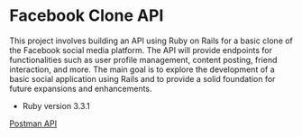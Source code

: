 <h1>Facebook Clone API</h1>

<p>
This project involves building an API using Ruby on Rails for a basic clone of the Facebook social media platform. The API will provide endpoints for functionalities such as user profile management, content posting, friend interaction, and more. The main goal is to explore the development of a basic social application using Rails and to provide a solid foundation for future expansions and enhancements.</p>


* Ruby version 3.3.1

<a href="https://www.postman.com/alvaromendozamain/workspace/facebook-clone">Postman API</a>
